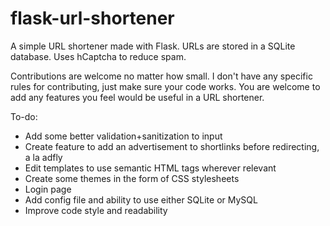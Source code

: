 # flask-url-shortener
A simple URL shortener made with Flask. URLs are stored in a SQLite database. Uses hCaptcha to reduce spam.

Contributions are welcome no matter how small. I don't have any specific rules for contributing, just make sure your code works. You are welcome to add any features you feel would be useful in a URL shortener.

To-do:
* Add some better validation+sanitization to input
* Create feature to add an advertisement to shortlinks before redirecting, a la adfly
* Edit templates to use semantic HTML tags wherever relevant
* Create some themes in the form of CSS stylesheets
* Login page
* Add config file and ability to use either SQLite or MySQL
* Improve code style and readability
